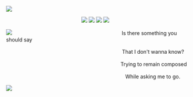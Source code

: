 ![](https://files.catbox.moe/c6lw1v.png)

ㅤㅤㅤㅤㅤㅤㅤㅤㅤㅤㅤㅤㅤㅤㅤㅤ[![](https://files.catbox.moe/q2ei3h.png)](https://rentry.co/fri) [![](https://files.catbox.moe/39q5n3.png)](https://friself.straw.page/) [![](https://files.catbox.moe/n2rkd2.png)](https://biolovenescent.straw.page/) [![](https://files.catbox.moe/g5xsp0.png)](https://rentry.co/friurls)

![](https://files.catbox.moe/abbsb2.png)
ㅤㅤㅤㅤㅤㅤㅤㅤㅤㅤㅤㅤㅤㅤㅤㅤㅤㅤㅤㅤㅤㅤㅤIs there something you should say

ㅤㅤㅤㅤㅤㅤㅤㅤㅤㅤㅤㅤㅤㅤㅤ ㅤㅤㅤ ㅤㅤㅤㅤㅤㅤThat I don't wanna know?

ㅤㅤㅤㅤㅤㅤㅤㅤㅤㅤㅤㅤㅤㅤㅤ ㅤㅤㅤㅤㅤㅤㅤㅤㅤTrying to remain composed

ㅤㅤㅤㅤㅤㅤㅤㅤㅤㅤㅤㅤㅤ ㅤㅤㅤㅤㅤㅤㅤㅤㅤㅤㅤㅤWhile asking me to go.

![](https://files.catbox.moe/vx1nx0.png) 
